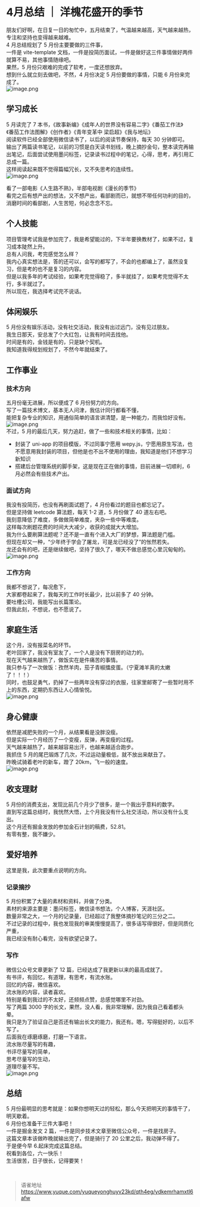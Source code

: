 # 4月总结 ｜ 洋槐花盛开的季节
朋友们好啊，在日复一日的匆忙中，五月结束了，气温越来越高，天气越来越热，专注和坚持也变得越来越难。  
4 月总结规划了 5 月份主要要做的三件事，  
一件是 vite-template 文档，一件是投简历面试，一件是做好这三件事情做好两件就算不易，其他事情随缘吧。  
果然，5 月份只艰难的完成了软考，一度还想放弃。  
想到什么就立刻去做吧，不然，4 月份决定 5 月份要做的事情，只能 6 月份来完成了。  
![image.png](https://cdn.nlark.com/yuque/0/2023/png/1572912/1685497208435-c90fd8c8-d22c-4aed-a22f-c41f8a37d673.png#averageHue=%23ddefd4&clientId=u23f65198-9790-4&from=paste&height=545&id=u73cf53d0&originHeight=1090&originWidth=1434&originalType=binary&ratio=2&rotation=0&showTitle=false&size=217334&status=done&style=none&taskId=u12fc7b51-c961-4dd6-9307-c7179fbcab6&title=&width=717)

## 学习成长

5 月读完了 7 本书，《故事新编》《成年人的世界没有容易二字》《番茄工作法》《番茄工作法图解》《创作者》《青年变革中 梁启超》《我与地坛》  
阅读软件已经全部使用微信读书了，以后的阅读节奏保持，每天 30 分钟即可。  
输出了两篇读书笔记，以前的习惯是白天读书划线，晚上摘抄金句，整本读完再输出笔记，后面尝试使用墨问标签，记录读书过程中的笔记，心得，思考，再引用汇总成一篇。  
这样阅读起来既不觉得篇幅冗长，又不失思考的连续性。  
![image.png](https://cdn.nlark.com/yuque/0/2023/png/1572912/1685572938263-2792745a-13d1-404d-9b01-c1b52d517aaf.png#averageHue=%23f3f3f3&clientId=u4a78df38-d2db-4&from=paste&height=253&id=u1fbb0eed&originHeight=253&originWidth=1213&originalType=binary&ratio=2&rotation=0&showTitle=false&size=82127&status=done&style=none&taskId=u244dae23-5a01-427b-ac6d-ebe1cb1d139&title=&width=1213)

看了一部电影《人生路不熟》，半部电视剧《漫长的季节》  
看完之后有想产出的想法，又不想产出，看部剧而已，就想不带任何功利的目的，消磨时间的看部剧，人生苦短，何必念念不忘。

## 个人技能

项目管理考试我是参加完了，我是希望能过的，下半年要换教材了，如果不过，复习成本陡然上升。  
总有人问我，考完感觉怎么样？  
我内心真实想法是，答的还可以，会写的都写了，不会的也都编上了，虽然没复习，但是考的也不是复习的内容。  
但是以我多年的考试经验，如果考完觉得稳了，多半就挂了，如果考完觉得不太行，多半就过了。  
所以现在，我选择考试完不说话。

## 体闲娱乐

5 月份没有娱乐活动，没有社交活动，我没有出过远门，没有见过朋友。  
我生日那天，安总发了个大红包，让我有时间去找他。  
时间是有的，金钱是有的，只是缺个契机。  
我知道我得规划规划了，不然今年就结束了。

## 工作事业

### 技术方向

五月份毫无进展，所以便成了 6 月份努力的方向。  
写了一篇技术博文，基本无人问津，我估计同行都看不懂，  
能把复杂专业的知识，用通俗简单的语言讲清楚，是一种能力，而我恰好没有。  
![image.png](https://cdn.nlark.com/yuque/0/2023/png/1572912/1685574318319-a6632372-763a-4622-aab5-7b9496027b87.png#averageHue=%23fafafa&clientId=u4a78df38-d2db-4&from=paste&height=112&id=u84cf6904&originHeight=112&originWidth=730&originalType=binary&ratio=2&rotation=0&showTitle=false&size=21848&status=done&style=none&taskId=u46100044-2fdb-4835-9677-7f4b1519fdc&title=&width=730)  
不过，5 月的最后几天，努力追赶，做了一些和技术相关的事情，比如：

- 封装了 uni-app 的项目模版，不过同事宁愿用 wepy.js，宁愿用原生写法，也不愿意用我封装的项目，但他是也不出不使用的理由，我知道是他们不想学习新知识
- 搭建后台管理系统的脚手架，这是现在正在做的事情，目前进展一切顺利，6 月必然会有些技术产出。

### 面试方向

我没有投简历，也没有再刷面试题了，4 月份看过的题目也都忘记了。  
但是坚持做 leetcode 算法题，每天 1-2 道，5 月份做了 40 道左右吧。  
我刻意降低了难度，多做做简单难度，夹杂一些中等难度。  
这样每次刷题花费的时间大大减少，收获的成就大大增加。  
我为什么要刷算法题呢？还不是一直有个进入大厂的梦想，算法题是门槛。  
但现在却又一种，“少年终于学会了屠龙，可是龙已经没了”的怅然若失。  
龙还会有的吧，还是继续做吧，坚持了很久了，哪天不做总感觉心里沉甸甸的。  
![image.png](https://cdn.nlark.com/yuque/0/2023/png/1572912/1685574985912-eddc9de9-eda0-4b92-9ec0-00455cdbb95a.png#averageHue=%23fbfbfa&clientId=u4a78df38-d2db-4&from=paste&height=1414&id=ue74405f9&originHeight=1414&originWidth=1202&originalType=binary&ratio=2&rotation=0&showTitle=false&size=288631&status=done&style=none&taskId=uc6fa3202-f78c-4507-a52c-420241e088c&title=&width=1202)

### 工作方向

我都不想说了，每况愈下，  
大家都卷起来了，我每天的工作时长最少，比以前多了 40 分钟。  
要吐槽公司，我能写出长篇策论。  
但我此刻，不想说，也不愿说了。

## 家庭生活

这个月，没有报菜名的环节。  
老叶回家了，我没有室友了，一个人是没有下厨房的动力的。  
现在天气越来越热了，做饭实在是件痛苦的事情。  
我只参与了一次做饭：孜然羊肉，茄子青椒擂皮蛋。（宁夏滩羊真的太嫩了！！！）  
同时，也鼓足勇气，扔掉了一些两年没有穿过的衣服，往家里邮寄了一些暂时用不上的东西，定期扔东西让人心情愉悦。  
![image.png](https://cdn.nlark.com/yuque/0/2023/png/1572912/1685575547769-26769658-bfc4-4454-839a-3d13f3d9f09e.png#averageHue=%236d7674&clientId=u4a78df38-d2db-4&from=paste&height=3384&id=u6b04e844&originHeight=3384&originWidth=6016&originalType=binary&ratio=2&rotation=0&showTitle=false&size=1850856&status=done&style=none&taskId=u63750d42-e0fe-4920-b5ca-51bd89138d5&title=&width=6016)

## 身心健康

依然是减肥失败的一个月，从结果看是没胖没瘦。  
但是实际一个月经历了一个变瘦，反弹，再变瘦的过程。  
天气越来越热了，越来越容易出汗，也越来越适合跑步。  
我抓住 5 月的尾巴锻炼了几次，不过运动量极低，就不放出来献丑了。  
昨晚试骑着老叶的新车，蹬了 20km，飞一般的速度。  
![image.png](https://cdn.nlark.com/yuque/0/2023/png/1572912/1685576109045-08cf3a8f-0a17-4fb7-90a2-645e72a68fcb.png#averageHue=%23a4bfb2&clientId=u4a78df38-d2db-4&from=paste&height=2844&id=u914d739b&originHeight=2844&originWidth=1280&originalType=binary&ratio=2&rotation=0&showTitle=false&size=1261708&status=done&style=none&taskId=uef2eb7ae-58d6-4f5e-9a6e-1bed794e1ac&title=&width=1280)

## 收支理财

5 月份的消费支出，发现比前几个月少了很多，是一个我出乎意料的数字。  
直到写这篇总结时，我恍然大悟，上个月我没有什么社交活动，所以没有什么支出。  
这个月还有掘金发放的参加金石计划的稿费，52.81。  
有零有整，我不嫌少。

## 爱好培养

这里是我，此次要重点说明的方向。

### 记录摘抄

5 月份积累了大量的素材和资料，并做了分类。  
素材的来源主要是：墨问标签，微信读书想法，个人博客，天涯社区。  
数量非常之大，一个月的记录量，已经超过了我整体摘抄笔记的三分之二。  
不过记录的过程中，我也发现我的审美慢慢提高了，很多话写得很好，但是同质化严重，  
我已经没有耐心看完，没有欲望记录了。

### 写作

微信公众号文章更新了 12 篇，已经达成了我更新以来的最高成就了。  
有书评，有回忆，有道理，有思考，有流水账。  
回忆的内容，微信喜欢。  
流水账的内容，读者喜欢。  
特别是看到我过的不太好，还频频点赞，总感觉哪里不对劲。  
写了两篇 3000 字的长文，果然，没人看，我非常理解，因为我自己看着都头晕。  
我只是为了验证自己是否还有输出长文的能力，我还有。嗯，写得挺好的，以后不写了。  
后面我在琢磨琢磨，打磨一下语言。  
流水账尽量写的有趣，  
书评尽量写的简单，  
思考尽量写的生动，  
道理尽量不写。  
![image.png](https://cdn.nlark.com/yuque/0/2023/png/1572912/1685576952109-82e4afe7-a7e3-4b75-bf92-8da802606f2f.png#averageHue=%23f1f1f1&clientId=u4a78df38-d2db-4&from=paste&height=407&id=u23bd17cf&originHeight=407&originWidth=244&originalType=binary&ratio=2&rotation=0&showTitle=false&size=30052&status=done&style=none&taskId=u93f894d0-cfa0-4c9b-ad78-0a2cdeb71fc&title=&width=244)

## 总结

5 月份最明显的思考就是：如果你想明天过的轻松，那么今天把明天的事情干了，明天歇着。  
6 月份也准备干三件大事吧！  
一件是掘金发文 2 篇，一件是同步技术文章至微信公众号，一件是找房子。  
这篇文章本该做昨晚就输出完了，但是骑行了 20 公里之后，我动弹不得了。  
于是便今早 6.起床完成这篇总结。  
祝看到各位，六一快乐！  
生活很苦，日子很长，记得要笑！

<br>
  
> 语雀地址 https://www.yuque.com/yuqueyonghuyv23kd/qth4eg/ydkemrhamxtl6afw